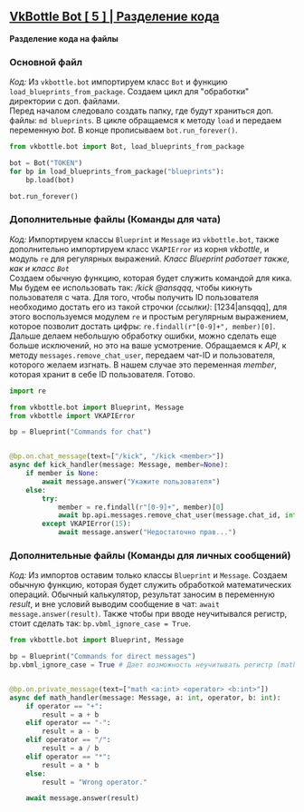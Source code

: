 ## [VkBottle Bot [ 5 ] | Разделение кода](https://www.youtube.com/watch?v=YXFzX-CiQ_4)
__Разделение кода на файлы__

### Основной файл

*Код:* Из `vkbottle.bot` импортируем класс `Bot` и функцию `load_blueprints_from_package`. Создаем цикл для "обработки" директории с доп. файлами. \
Перед началом следовало создать папку, где будут храниться доп. файлы: `md blueprints`. В цикле обращаемся к методу `load` и передаем переменную *bot*.
В конце прописываем `bot.run_forever()`.

```py
from vkbottle.bot import Bot, load_blueprints_from_package

bot = Bot("TOKEN")
for bp in load_blueprints_from_package("blueprints"):
	bp.load(bot)

bot.run_forever()
```

### Дополнительные файлы (Команды для чата)

*Код:* Импортируем классы `Blueprint` и `Message` из `vkbottle.bot`, также дополнительно импортируем класс `VKAPIError` из корня *vkbottle*, и модуль `re` для регулярных выражений. *Класс Blueprint работает также, как и класс `Bot`* \
Создаем обычную функцию, которая будет служить командой для кика. Мы будем ее использовать так: */kick @ansqqq*, чтобы кикнуть пользователя с чата. Для того, чтобы получить ID пользователя необходимо достать его из такой строчки *(ссылки)*: [1234|ansqqq], для этого воспользуемся модулем `re` и простым регулярным выражением, которое позволит достать цифры: `re.findall(r"[0-9]+", member)[0]`. Дальше делаем небольшую обработку ошибки, можно сделать еще больше исключений, но это на ваше усмотрение. Обращаемся к *API*, к методу `messages.remove_chat_user`, передаем чат-ID и пользователя, которого желаем изгнать. В нашем случае это переменная *member*, которая хранит в себе ID пользователя. Готово.

```py
import re

from vkbottle.bot import Blueprint, Message
from vkbottle import VKAPIError

bp = Blueprint("Commands for chat")


@bp.on.chat_message(text=["/kick", "/kick <member>"])
async def kick_handler(message: Message, member=None):
	if member is None:
		await message.answer("Укажите пользователя")
	else:
		try:
			member = re.findall(r"[0-9]+", member)[0]
			await bp.api.messages.remove_chat_user(message.chat_id, int(member))
		except VKAPIError(15):
			await message.answer("Недостаточно прав...")
```

### Дополнительные файлы (Команды для личных сообщений)

*Код:* Из импортов оставим только классы `Blueprint` и `Message`. Создаем обычную функцию, которая будет служить обработкой математических операций. Обычный калькулятор, результат заносим в переменную *result*, и вне условий выводим сообщение в чат: `await message.answer(result)`. Также чтобы при вводе неучитывался регистр, стоит сделать так: `bp.vbml_ignore_case = True`.

```py
from vkbottle.bot import Blueprint, Message

bp = Blueprint("Commands for direct messages")
bp.vbml_ignore_case = True # Дает возможность неучитывать регистр (math, MaTh, MATH)


@bp.on.private_message(text=["math <a:int> <operator> <b:int>"])
async def math_handler(message: Message, a: int, operator, b: int):
	if operator == "+":
		result = a + b
	elif operator == "-":
		result = a - b
	elif operator == "/":
		result = a / b
	elif operator == "*":
		result = a * b
	else:
		result = "Wrong operator."

	await message.answer(result)
```
